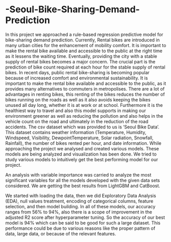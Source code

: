 # -Seoul-Bike-Sharing-Demand-Prediction

In this project we approached a rule-based regression predictive model for bike-sharing demand prediction. Currently, Rental bikes are introduced in many urban cities for the enhancement of mobility comfort. It is important to make the rental bike available and accessible to the public at the right time as it lessens the waiting time. Eventually, providing the city with a stable supply of rental bikes becomes a major concern. The crucial part is the prediction of bike count required at each hour for the stable supply of rental bikes. In recent days, public rental bike-sharing is becoming popular because of increased comfort and environmental sustainability. It is important to make the rental bike available and accessible to the public, as it provides many alternatives to commuters in metropolises. There are a lot of advantages in renting bikes, this renting of the bikes reduces the number of bikes running on the roads as well as it also avoids keeping the bikes unused all day long, whether it is at work or at school. Furthermore it is the healthiest way to travel and also this model supports in making our environment greener as well as reducing the pollution and also helps in the vehicle count on the road and ultimately in the reduction of the road accidents. The csv dataset which was provided to us is ‘Seoul Bike Data’. This dataset contains weather information (Temperature, Humidity, Windspeed, Visibility, DewpointTemperature, Solar radiation, Snowfall, Rainfall), the number of bikes rented per hour, and date information. While approaching the project  we analysed and created various models. These models are being analyzed and visualization has been done. We tried to study various models to intuitively get the best performing model for our project.


An analysis with variable importance was carried to analyze the most significant variables for all the models developed with the given data sets considered. We are getting the best results from LightGBM and CatBoost. 


We started with loading the data, then we did Exploratory Data Analysis (EDA), null values treatment, encoding of categorical columns, feature selection, and then model building. In all of these models, our accuracy ranges from 56% to 94%, also there is a scope of improvement in the adjusted R2 score after hyperparameter tuning. So the accuracy of our best model is 94% which can be said to be good for such a large dataset. This performance could be due to various reasons like the proper pattern of data, large data, or because of the relevant features.
